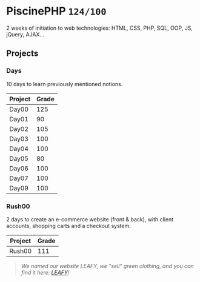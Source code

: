 # PiscinePHP `124/100`
2 weeks of initiation to web technologies: HTML, CSS, PHP, SQL, OOP, JS, jQuery, AJAX...

## Projects
### Days
10 days to learn previously mentioned notions.

| Project | Grade |
|---------|-------|
| Day00   | 125   |
| Day01   | 90    |
| Day02   | 105   |
| Day03   | 100   |
| Day04   | 100   |
| Day05   | 80    |
| Day06   | 100   |
| Day07   | 100   |
| Day09   | 100   |

### Rush00
2 days to create an e-commerce website (front & back), with client accounts, shopping carts and a checkout system.

| Project | Grade |
|---------|-------|
| Rush00  | 111   |

> *We named our website LEAFY, we "sell" green clothing, and you can find it here: [LEAFY](http://leafy.fkle.in//)!*

